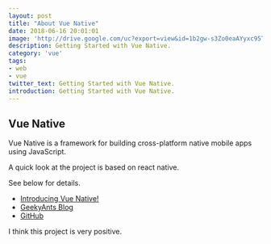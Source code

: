 ```yaml
---
layout: post
title: "About Vue Native"
date: 2018-06-16 20:01:01
image: 'http://drive.google.com/uc?export=view&id=1b2gw-s3Zo0eaAYyxc95TWuG565Slk2ug'
description: Getting Started with Vue Native.
category: 'vue'
tags:
- web
- vue
twitter_text: Getting Started with Vue Native.
introduction: Getting Started with Vue Native.
---
```


## Vue Native

Vue Native is a framework for building cross-platform native mobile apps using JavaScript.

A quick look at the project is based on react native.

See below for details.

- [Introducing Vue Native!](https://vue-native.io)
- [GeekyAnts Blog](https://blog.geekyants.com/introducing-vue-native-b66f71d50438)
- [GitHub](https://github.com/GeekyAnts/vue-native-core)

I think this project is very positive.